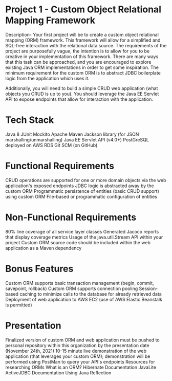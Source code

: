 # Project 1 - Custom Object Relational Mapping Framework
Description-
Your first project will be to create a custom object relational mapping (ORM) framework. This framework will allow for a simplified and SQL-free interaction with the relational data source. The requirements of the project are purposefully vague, the intention is to allow for you to be creative in your implementation of this framework. There are many ways that this task can be approached, and you are encouraged to explore existing Java ORM implementations in order to get some inspiration. The minimum requirement for the custom ORM is to abstract JDBC boilerplate logic from the application which uses it.

Additionally, you will need to build a simple CRUD web application (what objects you CRUD is up to you). You should leverage the Java EE Servlet API to expose endpoints that allow for interaction with the application.

# Tech Stack
 Java 8
 JUnit
 Mockito
 Apache Maven
 Jackson library (for JSON marshalling/unmarshalling)
 Java EE Servlet API (v4.0+)
 PostGreSQL deployed on AWS RDS
 Git SCM (on GitHub)
 
# Functional Requirements
 CRUD operations are supported for one or more domain objects via the web application's exposed endpoints
 JDBC logic is abstracted away by the custom ORM
 Programmatic persistence of entities (basic CRUD support) using custom ORM
 File-based or programmatic configuration of entities
 
# Non-Functional Requirements
 80% line coverage of all service layer classes
 Generated Jacoco reports that display coverage metrics
 Usage of the java.util.Stream API within your project
 Custom ORM source code should be included within the web application as a Maven dependency
 
# Bonus Features
 Custom ORM supports basic transaction management (begin, commit, savepoint, rollback)
 Custom ORM supports connection pooling
 Session-based caching to minimize calls to the database for already retrieved data
 Deployment of web application to AWS EC2 (use of AWS Elastic Beanstalk is permitted)

# Presentation
Finalized version of custom ORM and web application must be pushed to personal repository within this organization by the presentation date (November 24th, 2021)
10-15 minute live demonstration of the web application (that leverages your custom ORM); demonstration will be performed using PostMan to query your API's endpoints
Resources for researching ORMs
What is an ORM?
Hibernate Documentation
JavaLite ActiveJDBC Documentation
Using Java Reflection
